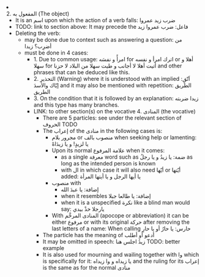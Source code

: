 <li class="col 23"><div class="nodecontent">2. المفعول به (The object)</div>
	<ul class="subexp">
<li class="basic"><div class="nodecontent">It is an اسم upon which the action of a verb falls: ضرب زيد عمروا</div></li>
<li class="basic"><div class="nodecontent">TODO: link to section above: It may precede the فاعل: ضرب عمروا زيد</div></li>
<li class="col"><div class="nodecontent">Deleting the verb:</div>
	<ul class="subexp">
<li class="basic"><div class="nodecontent">may be done due to context such as answering a question: من أضرِب؟ زيدا</div></li>
<li class="col"><div class="nodecontent">must be done in 4 cases:</div>
	<ul class="subexp">
<li class="basic"><div class="nodecontent">1. Due to common usage: امرأً و نفسَه for اترك امرأ و نفسه or أهلا و سهلا for أتيت أهلا لا أجانب و طيت سهلا من البلاد لا حزنا and other phrases that can be deduced like this.</div></li>
<li class="basic"><div class="nodecontent">2. التحذير (Warning) where it is understood with an implied اَتّقِ: إيّاك والأسدَ and it may also be mentioned with repetition: الطريق الطريق</div></li>
<li class="basic"><div class="nodecontent">3. On the condition that it is followed by an explanation: زيدا ضربته and this type has many branches.</div></li>
<li class="col"><div class="nodecontent">LINK: to other section(s) on the vocative 4. المنادى (the vocative)</div>
	<ul class="subexp">
<li class="basic"><div class="nodecontent">There are 5 particles: see under the relevant section of الحروف TODO</div></li>
<li class="col"><div class="nodecontent">The إعراب of the منادى in the following cases is:</div>
	<ul class="subexp">
<li class="basic"><div class="nodecontent">مجرور بلام or منصوب بالف when seeking help or lamenting: يا لزيدٍ! و يا زيدَاهْ</div></li>
<li class="col"><div class="nodecontent">Upon its normal علامة المرفوع when it comes:</div>
	<ul class="subexp">
<li class="basic"><div class="nodecontent">as a single معرفة word such as ضمة: يا زيدُ و يا رجلُ as long as the intended person is known</div></li>
<li class="basic"><div class="nodecontent">with ال in which case it will also need أيّها or أيّتها added: يا أيها الرجل و يا أيتها المرأة</div></li></ul></li>
<li class="col"><div class="nodecontent">منصوب with</div>
	<ul class="subexp">
<li class="basic"><div class="nodecontent">إضافة: يا عبدَ الله</div></li>
<li class="basic"><div class="nodecontent">when it resembles إضافة: يا طالعا جبلا</div></li>
<li class="basic"><div class="nodecontent">when it is a unspecified نكرة like a blind man would say: يارجلا خذْ بيدي</div></li></ul></li>
<li class="basic"><div class="nodecontent">With المنادى المرخَّم (apocope or abbreviation) it can be either مرفوع or with its original حركة after removing the last letters of a name: When calling حارس: يا حارُ أو يا حارِ</div></li></ul></li>
<li class="basic"><div class="nodecontent">The particle has the meaning of أدعو أو أطلب</div></li>
<li class="basic"><div class="nodecontent">It may be omitted in speech: زيدُ اجلس هنا TODO: better example</div></li>
<li class="basic"><div class="nodecontent">It is also used for mourning and wailing together with وا which is specifically for it: يا زيداه و وا زيداه and the ruling for its إعراب is the same as for the normal منادى</div></li></ul></li></ul></li></ul></li></ul></li>
